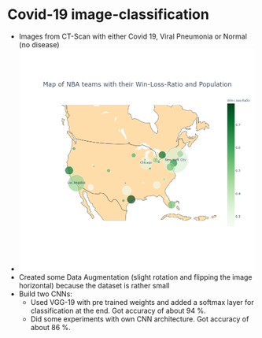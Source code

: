 # Covid-19 image-classification

* Images from CT-Scan with either Covid 19, Viral Pneumonia or Normal (no disease)
* ![](https://github.com/janS95/major_4_us_sports/blob/main/images/nba_map.png)
* Created some Data Augmentation (slight rotation and flipping the image horizontal) because the dataset is rather small
* Build two CNNs:
  * Used VGG-19 with pre trained weights and added a softmax layer for classification at the end. Got accuracy of about 94 %.
  * Did some experiments with own CNN architecture. Got accuracy of about 86 %.
